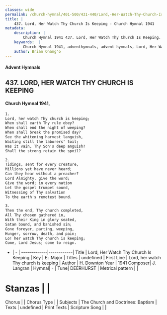 ```yaml
---
classes: wide
permalink: /church-hymnal/401-500/431-440/Lord,-Her-Watch-Thy-Church-Is-Keeping/
title: |
    437. Lord, Her Watch Thy Church Is Keeping - Church Hymnal 1941
metadata:
    description: |
        Church Hymnal 1941 437. Lord, Her Watch Thy Church Is Keeping.  Lord, her watch Thy church is keeping;  When shall earth Thy rule obey?  When shall end the night of weeping?  When shall break the promised day?  See the whitening harvest languish,  Waiting still the laborers' toil;  Was it vain, Thy Son's deep anguish?  Shall the strong retain the spoil? 
    keywords:  |
        Church Hymnal 1941, adventhymnals, advent hymnals, Lord, Her Watch Thy Church Is Keeping, Lord, her watch Thy church is keeping. 
    author: Brian Onang'o
---
```


#### Advent Hymnals
## 437. LORD, HER WATCH THY CHURCH IS KEEPING
####  Church Hymnal 1941,

```txt
1.
Lord, her watch Thy church is keeping; 
When shall earth Thy rule obey? 
When shall end the night of weeping? 
When shall break the promised day? 
See the whitening harvest languish, 
Waiting still the laborers' toil; 
Was it vain, Thy Son's deep anguish? 
Shall the strong retain the spoil? 

2.
Tidings, sent for every creature, 
Millions yet have never heard; 
Can they hear without a preacher? 
Lord Almighty, give the word; 
Give the word; in every nation 
Let the gospel trumpet sound, 
Witnessing of Thy salvation 
To the earth's remotest bound. 

3.
Then the end, Thy church completed, 
All Thy chosen gathered in, 
With their King in glory seated, 
Satan bound, and banished sin; 
Gone foreyer, parting, weeping, 
Hunger, sorrow, death, and pain; 
Lo! her watch Thy church is keeping; 
Come, Lord Jesus; come to reign.

```

- |   -  |
-------------|------------|
Title | Lord, Her Watch Thy Church Is Keeping |
Key | E♭ Major |
Titles | undefined |
First Line | Lord, her watch Thy church is keeping |
Author | H. Downton
Year | 1941
Composer| J. Langran |
Hymnal|  - |
Tune| DEERHURST |
Metrical pattern | |
# Stanzas |  |
Chorus |  |
Chorus Type |  |
Subjects | The Church and Doctrines: Baptism |
Texts | undefined |
Print Texts | 
Scripture Song |  |
    
